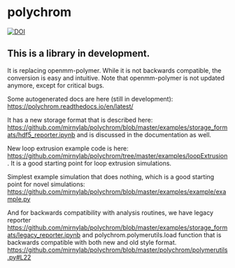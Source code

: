 # polychrom

[![DOI](https://zenodo.org/badge/178608195.svg)](https://zenodo.org/badge/latestdoi/178608195)

## This is a library in development. 

It is replacing openmm-polymer. While it is not backwards compatible, 
the conversion is easy and intuitive. Note that openmm-polymer is not updated anymore, except for critical bugs. 

Some autogenerated docs are here (still in development): 
https://polychrom.readthedocs.io/en/latest/

It has a new storage format that is described here: 
https://github.com/mirnylab/polychrom/blob/master/examples/storage_formats/hdf5_reporter.ipynb and is discussed in the documentation as well. 

New loop extrusion example code is here: 
https://github.com/mirnylab/polychrom/tree/master/examples/loopExtrusion . It is a good starting point for loop extrusion simulations. 

Simplest example simulation that does nothing, which is a good starting point for novel simulations: 
https://github.com/mirnylab/polychrom/blob/master/examples/example/example.py

And for backwards compatibility with analysis routines, we have legacy reporter
https://github.com/mirnylab/polychrom/blob/master/examples/storage_formats/legacy_reporter.ipynb
and polychrom.polymerutils.load function that is backwards compatible with both new and old style 
format. https://github.com/mirnylab/polychrom/blob/master/polychrom/polymerutils.py#L22
